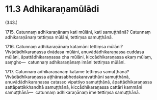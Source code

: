 # 11.3 Adhikaraṇamūlādi

(343.)

1715\. Catunnaṃ adhikaraṇānaṃ kati mūlāni, kati samuṭṭhānā? Catunnaṃ adhikaraṇānaṃ tettiṃsa mūlāni, tettiṃsa samuṭṭhānā.

1716\. Catunnaṃ adhikaraṇānaṃ katamāni tettiṃsa mūlāni? Vivādādhikaraṇassa dvādasa mūlāni, anuvādādhikaraṇassa cuddasa mūlāni, āpattādhikaraṇassa cha mūlāni, kiccādhikaraṇassa ekaṃ mūlaṃ, saṃgho—  catunnaṃ adhikaraṇānaṃ imāni tettiṃsa mūlāni.

1717\. Catunnaṃ adhikaraṇānaṃ katame tettiṃsa samuṭṭhānā? Vivādādhikaraṇassa aṭṭhārasabhedakaravatthūni samuṭṭhānā, anuvādādhikaraṇassa catasso vipattiyo samuṭṭhānā, āpattādhikaraṇassa sattāpattikkhandhā samuṭṭhānā, kiccādhikaraṇassa cattāri kammāni samuṭṭhānā—  catunnaṃ adhikaraṇānaṃ ime tettiṃsa samuṭṭhānā.
